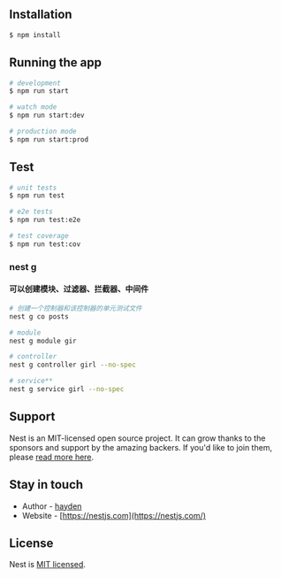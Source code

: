 <!--
 * @Descripttion :
 * @Author       : wuhaidong
 * @Date         : 2022-12-15 17:14:31
 * @LastEditors  : wuhaidong
 * @LastEditTime : 2023-04-07 15:33:49
-->

## Installation

```bash
$ npm install
```

## Running the app

```bash
# development
$ npm run start

# watch mode
$ npm run start:dev

# production mode
$ npm run start:prod
```

## Test

```bash
# unit tests
$ npm run test

# e2e tests
$ npm run test:e2e

# test coverage
$ npm run test:cov
```

### nest g

#### 可以创建模块、过滤器、拦截器、中间件

```bash
# 创建一个控制器和该控制器的单元测试文件
nest g co posts

# module
nest g module gir

# controller
nest g controller girl --no-spec

# service**
nest g service girl --no-spec
```

## Support

Nest is an MIT-licensed open source project. It can grow thanks to the sponsors and support by the amazing backers. If you'd like to join them, please [read more here](https://docs.nestjs.com/support).

## Stay in touch

- Author - [hayden](https://github.com/wuhaidong-me)
- Website - [https://nestjs.com](https://nestjs.com/)

## License

Nest is [MIT licensed](LICENSE).
